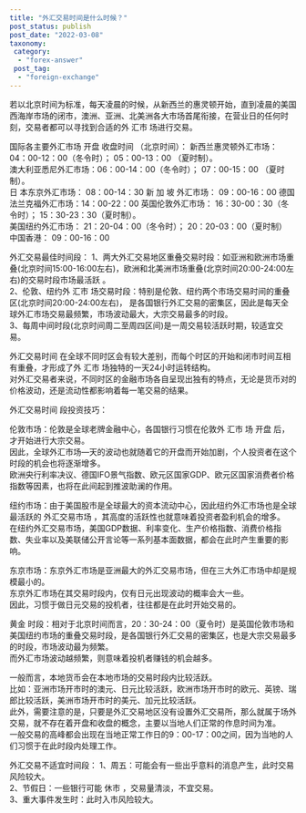 ```yaml
---
title: "外汇交易时间是什么时候？"
post_status: publish
post_date: "2022-03-08"
taxonomy:
 category: 
  - "forex-answer"
 post_tag: 
  - "foreign-exchange"
---
```


若以北京时间为标准，每天凌晨的时候，从新西兰的惠灵顿开始，直到凌晨的美国西海岸市场的闭市，澳洲、亚洲、北美洲各大市场首尾衔接，在营业日的任何时刻，交易者都可以寻找到合适的外 汇市 场进行交易。  

国际各主要外汇市场 开盘 收盘时间 （北京时间）： 新西兰惠灵顿外汇市场： 04：00-12：00（冬令时）； 05：00-13：00 （夏时制）。  
澳大利亚悉尼外汇市场：06：00-14：00（冬令时）； 07：00-15：00 （夏时制）。  
日 本东京外汇市场： 08：00-14：30 新 加 坡 外汇市场： 09：00-16：00 德国法兰克福外汇市场：14：00-22：00 英国伦敦外汇市场： 16：30-00：30（冬令时）； 15：30-23：30（夏时制）。  
美国纽约外汇市场： 21：20-04：00（冬令时）； 20：20-03：00（夏时制） 中国香港： 09：00-16：00

外汇交易最佳时间段： 1、两大外汇交易地区重叠交易时段：如亚洲和欧洲市场重叠(北京时间15:00-16:00左右)，欧洲和北美洲市场重叠(北京时间20:00-24:00左右)的交易时段市场最活跃 。  
2、伦敦、纽约外 汇市 场交易时段：特别是伦敦、纽约两个市场交易时间的重叠区(北京时间20:00-24:00左右)， 是各国银行外汇交易的密集区，因此是每天全球外汇市场交易最频繁，市场波动最大，大宗交易最多的时段。  
3、每周中间时段(北京时间周二至周四区间)是一周交易较活跃时期，较适宜交易。  

外汇交易时间 在全球不同时区会有较大差别，而每个时区的开始和闭市时间互相有重叠，才形成了外 汇市 场独特的一天24小时运转结构。  
对外汇交易者来说，不同时区的金融市场各自呈现出独有的特点，无论是货币对的价格波动，还是流动性都影响着每一笔交易的结果。  

外汇交易时间 段投资技巧：

伦敦市场：伦敦是全球老牌金融中心，各国银行习惯在伦敦外 汇市 场 开盘 后，才开始进行大宗交易。  
因此，全球外汇市场—天的波动也就随着它的开盘而开始加剧，个人投资者在这个时段的机会也将逐渐增多。  
欧洲央行利率决议、德国IFO景气指数、欧元区国家GDP、欧元区国家消费者价格指数等因素，也将在此间起到推波助澜的作用。  

纽约市场：由于美国股市是全球最大的资本流动中心，因此纽约外汇市场也是全球最活跃的 外汇交易市场 ，其高度的活跃性也就意味着投资者盈利机会的增多。  
在纽约外汇交易市场，美国GDP数据、利率变化、生产价格指数、消费价格指数、失业率以及美联储公开言论等一系列基本面数据，都会在此时产生重要的影响。  

东京市场：东京外汇市场是亚洲最大的外汇交易市场，但在三大外汇市场中却是规模最小的。  
东京外汇市场在其交易时段内，仅有日元出现波动的概率会大一些。  
因此，习惯于做日元交易的投机者，往往都是在此时开始交易的。  

黄金 时段：相对于北京时间而言，20：30-24：00（夏令时）是英国伦敦市场和美国纽约市场的重叠交易时段，是各国银行外汇交易的密集区，也是大宗交易最多的时段，市场波动最为频繁。  
而外汇市场波动越频繁，则意味着投机者赚钱的机会越多。  

一般而言，本地货币会在本地市场的交易时段内比较活跃。  
比如：亚洲市场开市时的澳元、日元比较活跃，欧洲市场开市时的欧元、英镑、瑞郎比较活跃，美洲市场开市时的美元、加元比较活跃。  
此外，需要注意的是，只要是外汇交易地区没有设置外汇交易所，那么就属于场外交易，就不存在着开盘和收盘的概念，主要以当地人们正常的作息时间为准。  
一般交易的高峰都会出现在当地正常工作日的9：00-17：00之间，因为当地的人们习惯于在此时段内处理工作。  

外汇交易不适宜时间段： 1、周五：可能会有一些出乎意料的消息产生，此时交易风险较大。  
2、节假日：一些银行可能 休市 ，交易量清淡，不宜交易。  
3、重大事件发生时：此时入市风险较大。
